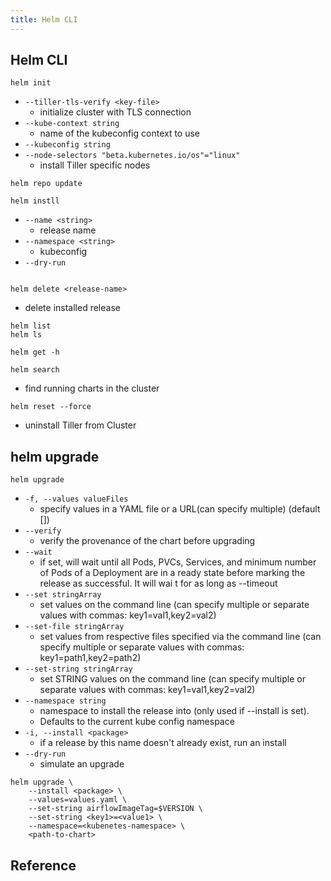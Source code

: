 ```yaml
---
title: Helm CLI
---
```


## Helm CLI

```
helm init
```

* `--tiller-tls-verify <key-file>`
    * initialize cluster with TLS connection
* `--kube-context string`
    * name of the kubeconfig context to use
* `--kubeconfig string`
* `--node-selectors "beta.kubernetes.io/os"="linux"`
    * install Tiller specific nodes


```
helm repo update 
```

```
helm instll
```

* `--name <string>`
    * release name
* `--namespace <string>`
    * kubeconfig
* `--dry-run`


```
```


```
helm delete <release-name>
```

* delete installed release

```
helm list
helm ls
```

```
helm get -h
```


```
helm search
```

* find running charts in the cluster

```
helm reset --force
```

* uninstall Tiller from Cluster


## helm upgrade

```
helm upgrade 
```

* `-f, --values valueFiles`
    * specify values in a YAML file or a URL(can specify multiple) (default [])
* `--verify`
    * verify the provenance of the chart before upgrading
* `--wait`
    * if set, will wait until all Pods, PVCs, Services, and minimum number of Pods of a Deployment are in a ready state before marking the release as successful. It will wai t for as long as --timeout
* `--set stringArray`
    * set values on the command line (can specify multiple or separate values with commas: key1=val1,key2=val2)
* `--set-file stringArray`
    * set values from respective files specified via the command line (can specify multiple or separate values with commas: key1=path1,key2=path2)
* `--set-string stringArray`
    * set STRING values on the command line (can specify multiple or separate values with commas: key1=val1,key2=val2)
* `--namespace string`
    * namespace to install the release into (only used if --install is set).
    * Defaults to the current kube config namespace
* `-i, --install <package>`
    * if a release by this name doesn't already exist, run an install
* `--dry-run`
    * simulate an upgrade


```
helm upgrade \
    --install <package> \
    --values=values.yaml \
    --set-string airflowImageTag=$VERSION \
    --set-string <key1>=<value1> \
    --namespace=<kubenetes-namespace> \
    <path-to-chart>
```

## Reference
